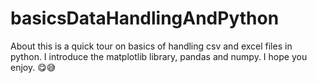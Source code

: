 # basicsDataHandlingAndPython


About
this is a quick tour on basics of handling csv and excel files in python. I introduce the matplotlib library, pandas and numpy. I hope you enjoy. 😋😅
